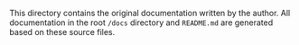 This directory contains the original documentation written by the author.
All documentation in the root `/docs` directory and `README.md` are generated based on these source files.